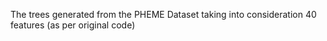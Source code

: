 The trees generated from the PHEME Dataset taking into consideration 40 features (as per original code)

